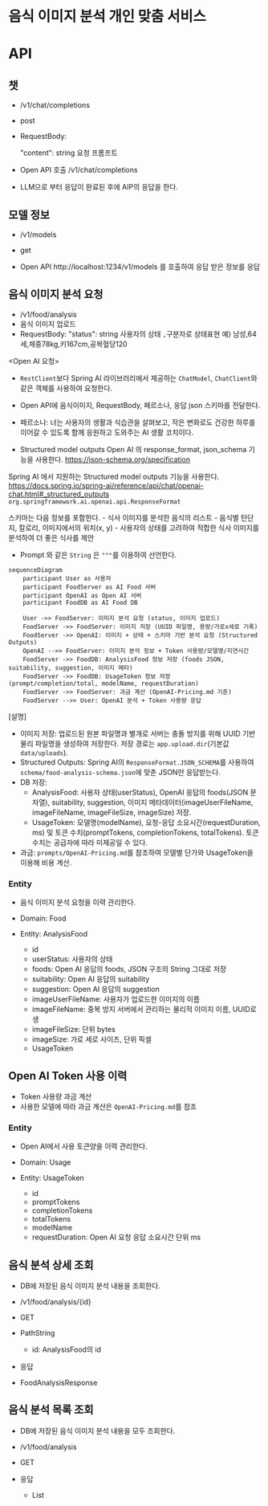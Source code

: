 # 음식 이미지 분석 개인 맞춤 서비스

# API

## 챗

- /v1/chat/completions
- post
- RequestBody:

  "content": string 요청 프롬프트

- Open API 호출 /v1/chat/completions
- LLM으로 부터 응답이 완료된 후에 AIP의 응답을 한다.

## 모델 정보

- /v1/models
- get

- Open API http://localhost:1234/v1/models 를 호출하여 응답 받은 정보를 응답


## 음식 이미지 분석 요청

- /v1/food/analysis
- 음식 이미지 업로드
- RequestBody:
  "status": string 사용자의 상태 `,`구분자로 상태표현 예) 남성,64세,체중78kg,키167cm,공복혈당120

<Open AI 요청>

- `RestClient`보다 Spring AI 라이브러리에서 제공하는 `ChatModel`, `ChatClient`와 같은 객체를 사용하여 요청한다.
- Open API에 음식이미지, RequestBody, 페르소나, 응답 json 스키마를 전달한다.
- 페르소나: 너는 사용자의 생활과 식습관을 살펴보고, 작은 변화로도 건강한 하루를 이어갈 수 있도록 함께 응원하고 도와주는 AI 생활 코치이다.

- Structured model outputs 
Open AI 의 response_format, json_schema 기능을 사용한다. https://json-schema.org/specification

Spring AI 에서 지원하는 Structured model outputs 기능을 사용한다. https://docs.spring.io/spring-ai/reference/api/chat/openai-chat.html#_structured_outputs
`org.springframework.ai.openai.api.ResponseFormat`

스키마는 다음 정보를 포함한다.
    - 식사 이미지를 분석한 음식의 리스트
    - 음식별 탄단지, 칼로리, 이미지에서의 위치(x, y)
    - 사용자의 상태를 고려하여 적합한 식사 이미지를 분석하여 더 좋은 식사를 제안

- Prompt 와 같은 `String` 은 `"""`를 이용하여 선언한다.

```mermaid
sequenceDiagram
    participant User as 사용자
    participant FoodServer as AI Food 서버
    participant OpenAI as Open AI 서버
    participant FoodDB as AI Food DB
    
    User ->> FoodServer: 이미지 분석 요청 (status, 이미지 업로드)
    FoodServer ->> FoodServer: 이미지 저장 (UUID 파일명, 용량/가로x세로 기록)
    FoodServer ->> OpenAI: 이미지 + 상태 + 스키마 기반 분석 요청 (Structured Outputs)
    OpenAI -->> FoodServer: 이미지 분석 정보 + Token 사용량/모델명/지연시간
    FoodServer ->> FoodDB: AnalysisFood 정보 저장 (foods JSON, suitability, suggestion, 이미지 메타)
    FoodServer ->> FoodDB: UsageToken 정보 저장 (prompt/completion/total, modelName, requestDuration)
    FoodServer ->> FoodServer: 과금 계산 (OpenAI-Pricing.md 기준)
    FoodServer -->> User: OpenAI 분석 + Token 사용량 응답
```

[설명]
- 이미지 저장: 업로드된 원본 파일명과 별개로 서버는 충돌 방지를 위해 UUID 기반 물리 파일명을 생성하여 저장한다. 저장 경로는 `app.upload.dir`(기본값 `data/uploads`).
- Structured Outputs: Spring AI의 `ResponseFormat.JSON_SCHEMA`를 사용하여 `schema/food-analysis-schema.json`에 맞춘 JSON만 응답받는다.
- DB 저장:
  - AnalysisFood: 사용자 상태(userStatus), OpenAI 응답의 foods(JSON 문자열), suitability, suggestion, 이미지 메타데이터(imageUserFileName, imageFileName, imageFileSize, imageSize) 저장.
  - UsageToken: 모델명(modelName), 요청-응답 소요시간(requestDuration, ms) 및 토큰 수치(promptTokens, completionTokens, totalTokens). 토큰 수치는 공급자에 따라 미제공일 수 있다.
- 과금: `prompts/OpenAI-Pricing.md`를 참조하여 모델별 단가와 UsageToken을 이용해 비용 계산.

### Entity

- 음식 이미지 분석 요청을 이력 관리한다.

- Domain: Food
- Entity: AnalysisFood
  - id
  - userStatus: 사용자의 상태
  - foods: Open AI 응답의 foods, JSON 구조의 String 그대로 저장
  - suitability: Open AI 응답의 suitability
  - suggestion: Open AI 응답의 suggestion
  - imageUserFileName: 사용자가 업로드한 이미지의 이름
  - imageFileName: 중복 방지 서버에서 관리하는 물리적 이미지 이름, UUID로 생
  - imageFileSize: 단위 bytes
  - imageSize: 가로 세로 사이즈, 단위 픽셀
  - UsageToken

## Open AI Token 사용 이력

- Token 사용량 과금 계산
- 사용한 모델에 따라 과금 계산은 `OpenAI-Pricing.md`를 참조

### Entity

- Open AI에서 사용 토큰양을 이력 관리한다.

- Domain: Usage
- Entity: UsageToken
    - id
    - promptTokens
    - completionTokens
    - totalTokens
    - modelName
    - requestDuration: Open AI 요청 응답 소요시간 단위 ms

## 음식 분석 상세 조회

- DB에 저장된 음식 이미지 분석 내용을 조회한다.

- /v1/food/analysis/{id}
- GET
- PathString
  - id: AnalysisFood의 id
- 응답
 - FoodAnalysisResponse

## 음식 분석 목록 조회

- DB에 저장된 음식 이미지 분석 내용을 모두 조회한다.

- /v1/food/analysis
- GET
- 응답
  - List<FoodAnalysisResponse>